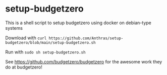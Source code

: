 # setup-budgetzero
This is a shell script to setup budgetzero using docker on debian-type systems

Download with `curl https://github.com/Anthras/setup-budgetzero/blob/main/setup-budgetzero.sh`

Run with `sudo sh setup-budgetzero.sh`

See https://github.com/budgetzero/budgetzero for the awesome work they do at budgetzero!
